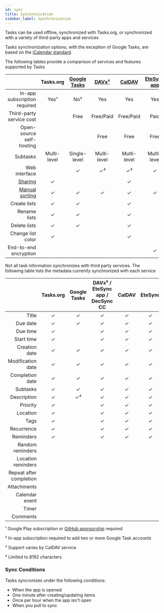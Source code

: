 ```yaml
---
id: sync
title: Synchronization
sidebar_label: Synchronization
---
```


Tasks can be used offline, synchronized with Tasks.org, or synchronized
with a variety of third-party apps and services

Tasks synchronization options, with the exception of Google Tasks, are based on
the [iCalendar standard](https://en.wikipedia.org/wiki/ICalendar).

The following tables provide a comparison of services and features supported by Tasks

|   | Tasks.org | [Google Tasks](google_tasks_intro.md) | [DAVx⁵](davx5.md) | [CalDAV](caldav_intro.md) | [EteSync app](etesync_intro.md) | [EteSync](etesync_intro.md) | [DecSync CC](decsync.md) |
| -:|:---:|:------------:|:-----:|:------:|:--------------:|:-------:|:------------:|
| In-app subscription required | Yes¹ | No² | Yes | Yes | Yes | Yes | Yes |
| Third-party service cost | | Free | Free/Paid | Free/Paid | Paid | Paid | |
| Open-source self-hosting | | | Free | Free | Free | Free | |
| Subtasks | Multi-level | Single-level | Multi-level | Multi-level | Multi-level | Multi-level | Multi-level |
| Web interface | | ✓ | ✓³ | ✓³ | ✓ | ✓ | |
| [Sharing](sharing.md) | ✓ | | | ✓ | | ✓ | |
| [Manual sorting](manual_sort_mode.md) | ✓ | ✓ | ✓ | ✓ | ✓ | ✓ | ✓ |
| Create lists | ✓ | ✓ | | ✓ | | ✓ | |
| Rename lists | ✓ | ✓ | | ✓ | | ✓ | |
| Delete lists | ✓ | ✓ | | ✓ | | ✓ | |
| Change list color | ✓ | | | ✓ | | ✓ | |
| End-to-end encryption | | | | | ✓ | ✓ | |

Not all task information synchronizes with third party services. The following
table lists the metadata currently synchronized with each service

|   | Tasks.org | Google Tasks | DAVx⁵ / EteSync app / DecSync CC| CalDAV | EteSync |
| -:|:---:|:------------:|:-----------:|:-------:|:------:|
| Title | ✓ | ✓ | ✓ | ✓ | ✓ |
| Due date | ✓ | ✓ | ✓ | ✓ | ✓ |
| Due time | ✓ | | ✓ | ✓ | ✓ |
| Start time | ✓ | | ✓ | ✓ | ✓ |
| Creation date | ✓ | ✓ | ✓ | ✓ | ✓ |
| Modification date | ✓ | ✓ | ✓ | ✓ | ✓ |
| Completion date | ✓ | ✓ | ✓ | ✓ | ✓ |
| Subtasks | ✓ | ✓ | ✓ | ✓ | ✓ |
| Description | ✓ | ✓⁴ | ✓ | ✓ | ✓ |
| Priority | ✓ | | ✓ | ✓ | ✓ |
| Location | ✓ | | ✓ | ✓ | ✓ |
| Tags | ✓ | | ✓ | ✓ | ✓ |
| Recurrence | ✓ | | ✓ | ✓ | ✓ |
| Reminders | ✓ | | ✓ | ✓ | ✓ |
| Random reminders | | | | | |
| Location reminders | | | | | |
| Repeat after completion | | | | | |
| Attachments | | | | | |
| Calendar event | | | | | |
| Timer | | | | | |
| Comments | | | | | |

¹ Google Play subscription or [GitHub
sponsorship](https://github.com/sponsors/abaker) required

² In-app subscription required to add two or more Google Task accounts

³ Support varies by CalDAV service

⁴ Limited to 8192 characters

### Sync Conditions

Tasks syncronizes under the following conditions:

* When the app is opened
* One minute after creating/updating items
* Once per hour when the app isn't open
* When you pull to sync
